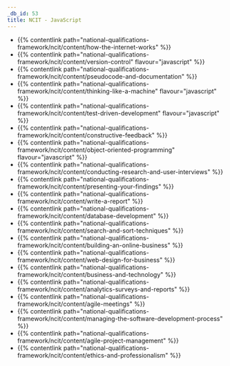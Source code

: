 ```yaml
---
_db_id: 53
title: NCIT - JavaScript
---
```


- {{% contentlink path="national-qualifications-framework/ncit/content/how-the-internet-works" %}}
- {{% contentlink path="national-qualifications-framework/ncit/content/version-control" flavour="javascript" %}}
- {{% contentlink path="national-qualifications-framework/ncit/content/pseudocode-and-documentation" %}}
- {{% contentlink path="national-qualifications-framework/ncit/content/thinking-like-a-machine" flavour="javascript" %}}
- {{% contentlink path="national-qualifications-framework/ncit/content/test-driven-development" flavour="javascript" %}}
- {{% contentlink path="national-qualifications-framework/ncit/content/constructive-feedback" %}}
- {{% contentlink path="national-qualifications-framework/ncit/content/object-oriented-programming" flavour="javascript" %}}
- {{% contentlink path="national-qualifications-framework/ncit/content/conducting-research-and-user-interviews" %}}
- {{% contentlink path="national-qualifications-framework/ncit/content/presenting-your-findings" %}}
- {{% contentlink path="national-qualifications-framework/ncit/content/write-a-report" %}}
- {{% contentlink path="national-qualifications-framework/ncit/content/database-development" %}}
- {{% contentlink path="national-qualifications-framework/ncit/content/search-and-sort-techniques" %}}
- {{% contentlink path="national-qualifications-framework/ncit/content/building-an-online-business" %}}
- {{% contentlink path="national-qualifications-framework/ncit/content/web-design-for-business" %}}
- {{% contentlink path="national-qualifications-framework/ncit/content/business-and-technology" %}}
- {{% contentlink path="national-qualifications-framework/ncit/content/analytics-surveys-and-reports" %}}
- {{% contentlink path="national-qualifications-framework/ncit/content/agile-meetings" %}}
- {{% contentlink path="national-qualifications-framework/ncit/content/managing-the-software-development-process" %}}
- {{% contentlink path="national-qualifications-framework/ncit/content/agile-project-management" %}}
- {{% contentlink path="national-qualifications-framework/ncit/content/ethics-and-professionalism" %}}